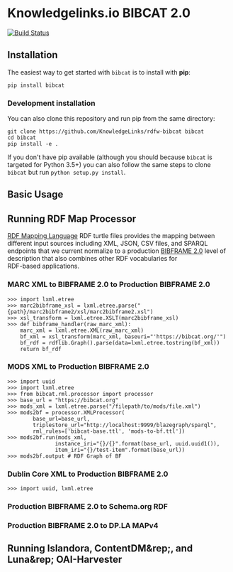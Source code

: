 # Knowledgelinks.io BIBCAT 2.0

[![Build Status](https://travis-ci.org/KnowledgeLinks/rdfw-bibcat.svg)](https://travis-ci.org/KnowledgeLinks/rdfw-bibcat)


## Installation
The easiest way to get started with `bibcat` is to install with **pip**:

    pip install bibcat

### Development installation 
You can also clone this repository and run pip from the same directory:

    git clone https://github.com/KnowledgeLinks/rdfw-bibcat bibcat
    cd bibcat
    pip install -e . 

If you don't have pip available (although you should because `bibcat` is targeted for Python 3.5+)
you can also follow the same steps to clone `bibcat` but run `python setup.py install`.    

## Basic Usage

## Running RDF Map Processor
[RDF Mapping Language](http://rml.io/) RDF turtle files provides the mapping between
 different input sources including XML, JSON,  CSV files, and SPARQL endpoints that
we current normalize to a production [BIBFRAME 2.0](http://www.loc.gov/bibframe/docs/index.html)
level of description that also combines other RDF vocabularies for  
RDF-based applications.

### MARC XML to BIBFRAME 2.0 to Production BIBFRAME 2.0

    >>> import lxml.etree
    >>> marc2bibframe_xsl = lxml.etree.parse("{path}/marc2bibframe2/xsl/marc2bibframe2.xsl")
    >>> xsl_transform = lxml.etree.XSLT(marc2bibframe_xsl)
    >>> def bibframe_handler(raw_marc_xml):
	    marc_xml = lxml.etree.XML(raw_marc_xml)
	    bf_xml = xsl_transform(marc_xml, baseuri="'https://bibcat.org/'")
	    bf_rdf = rdflib.Graph().parse(data=lxml.etree.tostring(bf_xml))
	    return bf_rdf

### MODS XML to Production BIBFRAME 2.0

    >>> import uuid
    >>> import lxml.etree
    >>> from bibcat.rml.processor import processor
    >>> base_url = "https://bibcat.org"
    >>> mods_xml = lxml.etree.parse("/filepath/to/mods/file.xml")
    >>> mods2bf = processor.XMLProcessor(
            base_url=base_url,
            triplestore_url="http://localhost:9999/blazegraph/sparql",
            rml_rules=['bibcat-base.ttl', 'mods-to-bf.ttl'])
    >>> mods2bf.run(mods_xml, 
                   instance_iri="{}/{}".format(base_url, uuid.uuid1()),
                   item_iri="{}/test-item".format(base_url))
    >>> mods2bf.output # RDF Graph of BF
                                           

### Dublin Core XML to Production BIBFRAME 2.0

    >>> import uuid, lxml.etree

### Production BIBFRAME 2.0 to Schema.org RDF

### Production BIBFRAME 2.0 to DP.LA MAPv4

## Running Islandora, ContentDM&rep;, and Luna&rep; OAI-Harvester
